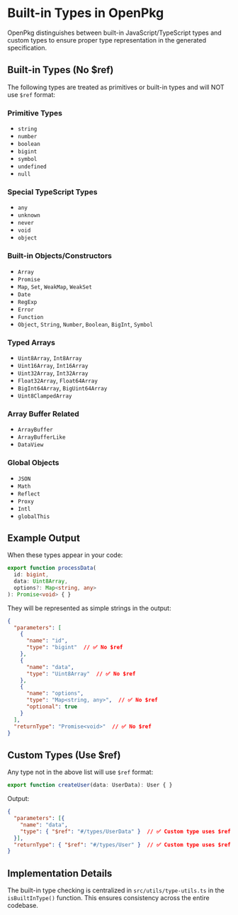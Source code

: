 # Built-in Types in OpenPkg

OpenPkg distinguishes between built-in JavaScript/TypeScript types and custom types to ensure proper type representation in the generated specification.

## Built-in Types (No $ref)

The following types are treated as primitives or built-in types and will NOT use `$ref` format:

### Primitive Types
- `string`
- `number`
- `boolean`
- `bigint`
- `symbol`
- `undefined`
- `null`

### Special TypeScript Types
- `any`
- `unknown`
- `never`
- `void`
- `object`

### Built-in Objects/Constructors
- `Array`
- `Promise`
- `Map`, `Set`, `WeakMap`, `WeakSet`
- `Date`
- `RegExp`
- `Error`
- `Function`
- `Object`, `String`, `Number`, `Boolean`, `BigInt`, `Symbol`

### Typed Arrays
- `Uint8Array`, `Int8Array`
- `Uint16Array`, `Int16Array`
- `Uint32Array`, `Int32Array`
- `Float32Array`, `Float64Array`
- `BigInt64Array`, `BigUint64Array`
- `Uint8ClampedArray`

### Array Buffer Related
- `ArrayBuffer`
- `ArrayBufferLike`
- `DataView`

### Global Objects
- `JSON`
- `Math`
- `Reflect`
- `Proxy`
- `Intl`
- `globalThis`

## Example Output

When these types appear in your code:

```typescript
export function processData(
  id: bigint,
  data: Uint8Array,
  options?: Map<string, any>
): Promise<void> { }
```

They will be represented as simple strings in the output:

```json
{
  "parameters": [
    {
      "name": "id",
      "type": "bigint"  // ✅ No $ref
    },
    {
      "name": "data",
      "type": "Uint8Array"  // ✅ No $ref
    },
    {
      "name": "options",
      "type": "Map<string, any>",  // ✅ No $ref
      "optional": true
    }
  ],
  "returnType": "Promise<void>"  // ✅ No $ref
}
```

## Custom Types (Use $ref)

Any type not in the above list will use `$ref` format:

```typescript
export function createUser(data: UserData): User { }
```

Output:
```json
{
  "parameters": [{
    "name": "data",
    "type": { "$ref": "#/types/UserData" }  // ✅ Custom type uses $ref
  }],
  "returnType": { "$ref": "#/types/User" }  // ✅ Custom type uses $ref
}
```

## Implementation Details

The built-in type checking is centralized in `src/utils/type-utils.ts` in the `isBuiltInType()` function. This ensures consistency across the entire codebase.